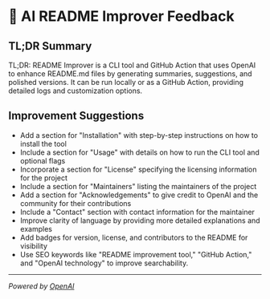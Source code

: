 # 🤖 AI README Improver Feedback

## TL;DR Summary

TL;DR: README Improver is a CLI tool and GitHub Action that uses OpenAI to enhance README.md files by generating summaries, suggestions, and polished versions. It can be run locally or as a GitHub Action, providing detailed logs and customization options.

## Improvement Suggestions

- Add a section for "Installation" with step-by-step instructions on how to install the tool
- Include a section for "Usage" with details on how to run the CLI tool and optional flags
- Incorporate a section for "License" specifying the licensing information for the project
- Include a section for "Maintainers" listing the maintainers of the project
- Add a section for "Acknowledgements" to give credit to OpenAI and the community for their contributions
- Include a "Contact" section with contact information for the maintainer
- Improve clarity of language by providing more detailed explanations and examples
- Add badges for version, license, and contributors to the README for visibility
- Use SEO keywords like "README improvement tool," "GitHub Action," and "OpenAI technology" to improve searchability.

---
*Powered by [OpenAI](https://openai.com)*
